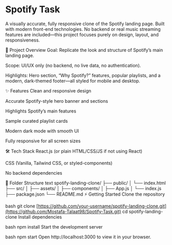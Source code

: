 # Spotify Task

A visually accurate, fully responsive clone of the Spotify landing page. Built with modern front-end technologies. No backend or real music streaming features are included—this project focuses purely on design, layout, and responsiveness.

🚀 Project Overview
Goal: Replicate the look and structure of Spotify’s main landing page.

Scope: UI/UX only (no backend, no live data, no authentication).

Highlights: Hero section, “Why Spotify?” features, popular playlists, and a modern, dark-themed footer—all styled for mobile and desktop.

✨ Features
Clean and responsive design

Accurate Spotify-style hero banner and sections

Highlights Spotify’s main features

Sample curated playlist cards

Modern dark mode with smooth UI

Fully responsive for all screen sizes

🛠️ Tech Stack
React.js (or plain HTML/CSS/JS if not using React)

CSS (Vanilla, Tailwind CSS, or styled-components)

No backend dependencies

📁 Folder Structure
text
spotify-landing-clone/
├── public/
│   └── index.html
├── src/
│   ├── assets/
│   ├── components/
│   ├── App.js
│   └── index.js
├── package.json
└── README.md
⚡ Getting Started
Clone the repository

bash
git clone [https://github.com/your-username/spotify-landing-clone.git](https://github.com/Mostafa-Talaat98/Spotify-Task.git)
cd spotify-landing-clone
Install dependencies

bash
npm install
Start the development server

bash
npm start
Open http://localhost:3000 to view it in your browser.
